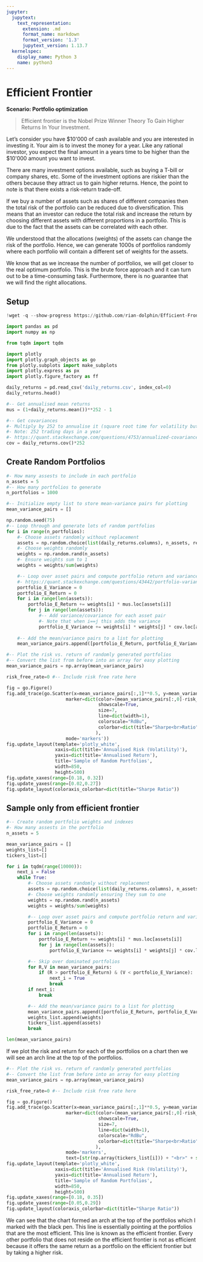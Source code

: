 ```yaml
---
jupyter:
  jupytext:
    text_representation:
      extension: .md
      format_name: markdown
      format_version: '1.3'
      jupytext_version: 1.13.7
  kernelspec:
    display_name: Python 3
    name: python3
---
```


<!-- #region id="OG8zBtp4CCs2" -->
# Efficient Frontier
<!-- #endregion -->

<!-- #region id="RDiDCFPNBkrF" -->
**Scenario: Portfolio optimization**

> Efficient frontier is the Nobel Prize Winner Theory To Gain Higher Returns In Your Investment.

Let’s consider you have \$10'000 of cash available and you are interested in investing it. Your aim is to invest the money for a year. Like any rational investor, you expect the final amount in a years time to be higher than the $10'000 amount you want to invest.

There are many investment options available, such as buying a T-bill or company shares, etc. Some of the investment options are riskier than the others because they attract us to gain higher returns. Hence, the point to note is that there exists a risk-return trade-off.

If we buy a number of assets such as shares of different companies then the total risk of the portfolio can be reduced due to diversification. This means that an investor can reduce the total risk and increase the return by choosing different assets with different proportions in a portfolio. This is due to the fact that the assets can be correlated with each other.

We understood that the allocations (weights) of the assets can change the risk of the portfolio. Hence, we can generate 1000s of portfolios randomly where each portfolio will contain a different set of weights for the assets.

We know that as we increase the number of portfolios, we will get closer to the real optimum portfolio. This is the brute force approach and it can turn out to be a time-consuming task. Furthermore, there is no guarantee that we will find the right allocations.
<!-- #endregion -->

<!-- #region id="2Zu75MCKB241" -->
## Setup
<!-- #endregion -->

```python colab={"base_uri": "https://localhost:8080/"} id="8C3mduG_bweX" executionInfo={"status": "ok", "timestamp": 1634669194904, "user_tz": -330, "elapsed": 1133, "user": {"displayName": "Sparsh Agarwal", "photoUrl": "https://lh3.googleusercontent.com/a/default-user=s64", "userId": "13037694610922482904"}} outputId="093ee617-ce81-4ffd-ccbc-ec76f0495e1d"
!wget -q --show-progress https://github.com/rian-dolphin/Efficient-Frontier-Python/raw/main/daily_returns.csv
```

```python id="5mcYJszs4GTw"
import pandas as pd
import numpy as np

from tqdm import tqdm

import plotly
import plotly.graph_objects as go
from plotly.subplots import make_subplots
import plotly.express as px
import plotly.figure_factory as ff
```

```python colab={"base_uri": "https://localhost:8080/", "height": 204} id="qnbIYF5m4NOx" executionInfo={"status": "ok", "timestamp": 1634669223469, "user_tz": -330, "elapsed": 16, "user": {"displayName": "Sparsh Agarwal", "photoUrl": "https://lh3.googleusercontent.com/a/default-user=s64", "userId": "13037694610922482904"}} outputId="611d033c-0d3c-4b73-af77-c7054cab1045"
daily_returns = pd.read_csv('daily_returns.csv', index_col=0)
daily_returns.head()
```

```python id="awEbz0Ug4NaH"
#-- Get annualised mean returns
mus = (1+daily_returns.mean())**252 - 1

#-- Get covariances
#- Multiply by 252 to annualise it (square root time for volatility but no square root for variance)
#- Note: 252 trading days in a year
#- https://quant.stackexchange.com/questions/4753/annualized-covariance
cov = daily_returns.cov()*252
```

<!-- #region id="NEX2VuJ74R2U" -->
## Create Random Portfolios
<!-- #endregion -->

```python id="HIqTqK8P4ZfP"
#- How many assests to include in each portfolio
n_assets = 5
#-- How many portfolios to generate
n_portfolios = 1000

#-- Initialize empty list to store mean-variance pairs for plotting
mean_variance_pairs = []

np.random.seed(75)
#-- Loop through and generate lots of random portfolios
for i in range(n_portfolios):
    #- Choose assets randomly without replacement
    assets = np.random.choice(list(daily_returns.columns), n_assets, replace=False)
    #- Choose weights randomly
    weights = np.random.rand(n_assets)
    #- Ensure weights sum to 1
    weights = weights/sum(weights)

    #-- Loop over asset pairs and compute portfolio return and variance
    #- https://quant.stackexchange.com/questions/43442/portfolio-variance-explanation-for-equation-investments-by-zvi-bodie
    portfolio_E_Variance = 0
    portfolio_E_Return = 0
    for i in range(len(assets)):
        portfolio_E_Return += weights[i] * mus.loc[assets[i]]
        for j in range(len(assets)):
            #-- Add variance/covariance for each asset pair
            #- Note that when i==j this adds the variance
            portfolio_E_Variance += weights[i] * weights[j] * cov.loc[assets[i], assets[j]]
            
    #-- Add the mean/variance pairs to a list for plotting
    mean_variance_pairs.append([portfolio_E_Return, portfolio_E_Variance])
```

```python colab={"base_uri": "https://localhost:8080/", "height": 517} id="jJmqt1lV4W7X" executionInfo={"status": "ok", "timestamp": 1634669287162, "user_tz": -330, "elapsed": 2311, "user": {"displayName": "Sparsh Agarwal", "photoUrl": "https://lh3.googleusercontent.com/a/default-user=s64", "userId": "13037694610922482904"}} outputId="df4cb187-2b41-4f3b-e320-68f07e37a7aa"
#-- Plot the risk vs. return of randomly generated portfolios
#-- Convert the list from before into an array for easy plotting
mean_variance_pairs = np.array(mean_variance_pairs)

risk_free_rate=0 #-- Include risk free rate here

fig = go.Figure()
fig.add_trace(go.Scatter(x=mean_variance_pairs[:,1]**0.5, y=mean_variance_pairs[:,0], 
                      marker=dict(color=(mean_variance_pairs[:,0]-risk_free_rate)/(mean_variance_pairs[:,1]**0.5), 
                                  showscale=True, 
                                  size=7,
                                  line=dict(width=1),
                                  colorscale="RdBu",
                                  colorbar=dict(title="Sharpe<br>Ratio")
                                 ), 
                      mode='markers'))
fig.update_layout(template='plotly_white',
                  xaxis=dict(title='Annualised Risk (Volatility)'),
                  yaxis=dict(title='Annualised Return'),
                  title='Sample of Random Portfolios',
                  width=850,
                  height=500)
fig.update_xaxes(range=[0.18, 0.32])
fig.update_yaxes(range=[0.02,0.27])
fig.update_layout(coloraxis_colorbar=dict(title="Sharpe Ratio"))
```

<!-- #region id="z0KG5rUt4cs9" -->
## Sample only from efficient frontier
<!-- #endregion -->

```python colab={"base_uri": "https://localhost:8080/"} id="5KHvQdol4iMD" executionInfo={"status": "ok", "timestamp": 1634669319847, "user_tz": -330, "elapsed": 5346, "user": {"displayName": "Sparsh Agarwal", "photoUrl": "https://lh3.googleusercontent.com/a/default-user=s64", "userId": "13037694610922482904"}} outputId="f20e2f5f-050b-4077-811e-535e7b0c6f68"
#-- Create random portfolio weights and indexes
#- How many assests in the portfolio
n_assets = 5

mean_variance_pairs = []
weights_list=[]
tickers_list=[]

for i in tqdm(range(10000)):
    next_i = False
    while True:
        #- Choose assets randomly without replacement
        assets = np.random.choice(list(daily_returns.columns), n_assets, replace=False)
        #- Choose weights randomly ensuring they sum to one
        weights = np.random.rand(n_assets)
        weights = weights/sum(weights)

        #-- Loop over asset pairs and compute portfolio return and variance
        portfolio_E_Variance = 0
        portfolio_E_Return = 0
        for i in range(len(assets)):
            portfolio_E_Return += weights[i] * mus.loc[assets[i]]
            for j in range(len(assets)):
                portfolio_E_Variance += weights[i] * weights[j] * cov.loc[assets[i], assets[j]]

        #-- Skip over dominated portfolios
        for R,V in mean_variance_pairs:
            if (R > portfolio_E_Return) & (V < portfolio_E_Variance):
                next_i = True
                break
        if next_i:
            break

        #-- Add the mean/variance pairs to a list for plotting
        mean_variance_pairs.append([portfolio_E_Return, portfolio_E_Variance])
        weights_list.append(weights)
        tickers_list.append(assets)
        break
```

```python colab={"base_uri": "https://localhost:8080/"} id="GnS0ighc4j8N" executionInfo={"status": "ok", "timestamp": 1634669321414, "user_tz": -330, "elapsed": 7, "user": {"displayName": "Sparsh Agarwal", "photoUrl": "https://lh3.googleusercontent.com/a/default-user=s64", "userId": "13037694610922482904"}} outputId="560df408-b6f9-422f-aa09-142f541d68d7"
len(mean_variance_pairs)
```

<!-- #region id="98aAM_4nB8c6" -->
If we plot the risk and return for each of the portfolios on a chart then we will see an arch line at the top of the portfolios.
<!-- #endregion -->

```python colab={"base_uri": "https://localhost:8080/", "height": 517} id="tKciavCy4lf3" executionInfo={"status": "ok", "timestamp": 1634669329630, "user_tz": -330, "elapsed": 464, "user": {"displayName": "Sparsh Agarwal", "photoUrl": "https://lh3.googleusercontent.com/a/default-user=s64", "userId": "13037694610922482904"}} outputId="b1689ef1-9b49-4558-f461-d10502558972"
#-- Plot the risk vs. return of randomly generated portfolios
#-- Convert the list from before into an array for easy plotting
mean_variance_pairs = np.array(mean_variance_pairs)

risk_free_rate=0 #-- Include risk free rate here

fig = go.Figure()
fig.add_trace(go.Scatter(x=mean_variance_pairs[:,1]**0.5, y=mean_variance_pairs[:,0], 
                      marker=dict(color=(mean_variance_pairs[:,0]-risk_free_rate)/(mean_variance_pairs[:,1]**0.5), 
                                  showscale=True, 
                                  size=7,
                                  line=dict(width=1),
                                  colorscale="RdBu",
                                  colorbar=dict(title="Sharpe<br>Ratio")
                                 ), 
                      mode='markers',
                      text=[str(np.array(tickers_list[i])) + "<br>" + str(np.array(weights_list[i]).round(2)) for i in range(len(tickers_list))]))
fig.update_layout(template='plotly_white',
                  xaxis=dict(title='Annualised Risk (Volatility)'),
                  yaxis=dict(title='Annualised Return'),
                  title='Sample of Random Portfolios',
                  width=850,
                  height=500)
fig.update_xaxes(range=[0.18, 0.35])
fig.update_yaxes(range=[0.05,0.29])
fig.update_layout(coloraxis_colorbar=dict(title="Sharpe Ratio"))
```

<!-- #region id="i-Iha0iHB50X" -->
We can see that the chart formed an arch at the top of the portfolios which I marked with the black pen. This line is essentially pointing at the portfolios that are the most efficient. This line is known as the efficient frontier. Every other portfolio that does not reside on the efficient frontier is not as efficient because it offers the same return as a portfolio on the efficient frontier but by taking a higher risk.
<!-- #endregion -->
